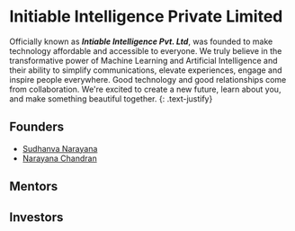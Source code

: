 # Initiable Intelligence Private Limited

Officially known as ***Intiable Intelligence Pvt. Ltd***, was founded to make technology affordable and accessible to everyone. We truly believe in the transformative power of Machine Learning and Artificial Intelligence and their ability to simplify communications, elevate experiences, engage and inspire people everywhere. Good technology and good relationships come from collaboration. We're excited to create a new future, learn about you, and make something beautiful together.
{: .text-justify}

## Founders
* [Sudhanva Narayana](https://sudhanva.me)
* [Narayana Chandran](https://www.facebook.com/narayana.chandran.54)

## Mentors

## Investors